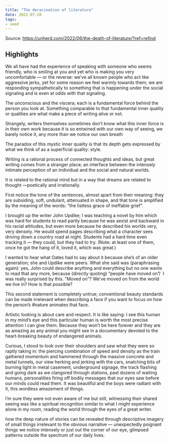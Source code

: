 ```yaml
---
title: "The deracination of literature"
date: 2022-07-28
tags:
- seed
---
```


Source: https://unherd.com/2022/06/the-death-of-literature/?ref=refind

## Highlights
We all have had the experience of speaking with someone who seems friendly, who is smiling at you and yet who is making you very uncomfortable — or the reverse: we’ve all known people who act like aggressive jerks, yet for some reason we feel warmly towards them; we are responding sympathetically to something that is happening under the social signaling and is even at odds with that signaling.

The unconscious and the viscera; each is a fundamental force behind the person you look at. Something comparable to that fundamental inner quality or qualities are what make a piece of writing alive or not.

Strangely, writers themselves sometimes don’t know what this inner force is in their own work because it is so entwined with our own way of seeing, we barely notice it, any more than we notice our own breath

The paradox of this mystic inner quality is that its depth gets expressed by what we think of as a superficial quality: style. 

Writing is a rational process of connected thoughts and ideas, but great writing comes from a stranger place; an interface between the intensely intimate perception of an individual and the social and natural worlds.

It is related to the rational mind but in a way that dreams are related to thought —poetically and irrationally.

First notice the tone of the sentences, almost apart from their meaning: they are subsiding, soft, undulant, attenuated in shape, and that tone is amplified by the meaning of the words: “the listless grace of ineffable grief”.

I brought up the writer John Updike; I was teaching a novel by him which was hard for students to read partly because he was sexist and backward in his racial attitudes, but even more because he described his worlds very, very densely. He would spend pages describing what a character sees driving down a country road at night. Students had a hard time even tracking it — they could, but they had to try. (Note: at least one of them, once he got the hang of it, loved it, which was great.)

I wanted to hear what Oates had to say about it because she’s of an older generation; she and Updike were peers. What she said was (paraphrasing again): yes, John could describe anything and everything but no one wants to read that any more, because (directly quoting) “people have moved on”/  I was really surprised by this. “Moved on”? We’ve moved on from the world we live in? How is that possible?

This second statement is completely untrue; conventional beauty standards can be made irrelevant when describing a face if you want to focus on how the person’s #nature animates that face.

Artistic looking is about care and respect. It is like saying: I see this human in my mind’s eye and this particular human is worth the most precise attention I can give them. Because they won’t be here forever and they are as amazing as any animal you might see in a documentary devoted to the heart-breaking beauty of endangered animals. 

Curious, I stood to look over their shoulders and saw what they were so raptly taking in: the piercing combination of speed and density as the train gathered momentum and hammered through the massive concrete and metal tunnels, our view herking and jerking with the cars, snatching bits of burning light in metal casement, underground signage, the track flashing and going dark as we clangored through stations, past dozens of waiting humans, personalities firing off bodily messages that our eyes saw before our minds could read them. It was beautiful and the boys were radiant with it, this wordless amazement of things.

I’m sure they were not even aware of me but still, witnessing their shared seeing was like a spiritual recognition similar to what I might experience alone in my room, reading the world through the eyes of a great writer.

how the deep nature of stories can be revealed through descriptive imagery of small things irrelevant to the obvious narrative — unexpectedly poignant things we notice intensely or just out the corner of our eye, glimpsed patterns outside the spectrum of our daily lives.

